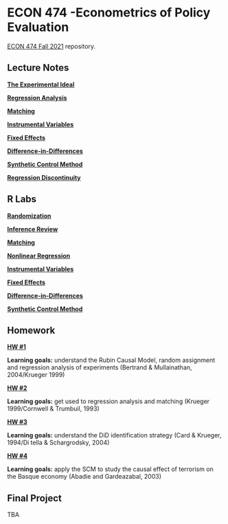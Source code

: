 # ECON 474 -Econometrics of Policy Evaluation

[ECON 474 Fall 2021](https://guerramarcelino.github.io/econ474/) repository.

## Lecture Notes

[**The Experimental Ideal**](https://guerramarcelino.github.io/Econ474/Lectures/Lec1/lec1#1)

[**Regression Analysis**](https://guerramarcelino.github.io/Econ474/Lectures/Lec2/lec2#1)

[**Matching**](https://guerramarcelino.github.io/Econ474/Lectures/Lec3/lec3#1)

[**Instrumental Variables**](https://guerramarcelino.github.io/Econ474/Lectures/Lec4/lec4#1)

[**Fixed Effects**](https://guerramarcelino.github.io/Econ474/Lectures/Lec5/lec5#1)

[**Difference-in-Differences**](https://guerramarcelino.github.io/Econ474/Lectures/Lec6/lec6#1)

[**Synthetic Control Method**](https://guerramarcelino.github.io/Econ474/Lectures/Lec7/lec7#1)

[**Regression Discontinuity**](https://guerramarcelino.github.io/Econ474/Lectures/Lec8/lec8#1)

## R Labs

[**Randomization**](https://guerramarcelino.github.io/Econ474/Rlabs/lab1)

[**Inference Review**](https://guerramarcelino.github.io/Econ474/Rlabs/lab2)

[**Matching**](https://guerramarcelino.github.io/Econ474/Rlabs/lab4)

[**Nonlinear Regression**](https://guerramarcelino.github.io/Econ474/Rlabs/lab5)

[**Instrumental Variables**](https://guerramarcelino.github.io/Econ474/Rlabs/lab6)

[**Fixed Effects**](https://guerramarcelino.github.io/Econ474/Rlabs/lab7)

[**Difference-in-Differences**](https://guerramarcelino.github.io/Econ474/Rlabs/lab8)

[**Synthetic Control Method**](https://guerramarcelino.github.io/Econ474/Rlabs/lab9)

## Homework

[**HW #1**](https://guerramarcelino.github.io/Econ474/HW/HW1)

**Learning goals:** understand the Rubin Causal Model, random assignment and regression analysis of experiments (Bertrand & Mullainathan, 2004/Krueger 1999)

[**HW #2**](https://guerramarcelino.github.io/Econ474/HW/HW2)

**Learning goals:** get used to regression analysis and matching (Krueger 1999/Cornwell & Trumbuil, 1993)

[**HW #3**](https://guerramarcelino.github.io/Econ474/HW/HW3)

**Learning goals:** understand the DiD identification strategy (Card & Krueger, 1994/Di tella & Schargrodsky, 2004)

[**HW #4**](https://guerramarcelino.github.io/Econ474/HW/HW4)

**Learning goals:** apply the SCM to study the causal effect of terrorism on the Basque economy (Abadie and Gardeazabal, 2003)

## Final Project

TBA

